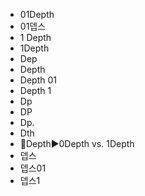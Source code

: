 ﻿- 01Depth
- 01뎁스
- 1 Depth
- 1Depth
- Dep
- Depth
- Depth 01
- Depth 1
- Dp
- DP
- Dp.
- Dth
- 📌Depth▶️0Depth vs. 1Depth
- 뎁스
- 뎁스01
- 뎁스1

